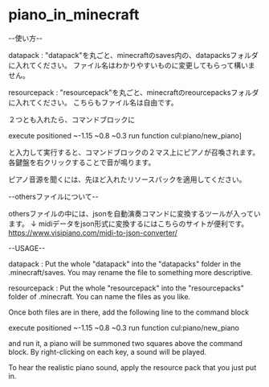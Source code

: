 # piano_in_minecraft

--使い方--

datapack     : "datapack"を丸ごと、minecraftのsaves内の、datapacksフォルダに入れてください。
               ファイル名はわかりやすいものに変更してもらって構いません。
               
resourcepack : "resourcepack"を丸ごと、minecraftのreourcepacksフォルダに入れてください。
               こちらもファイル名は自由です。
               
２つとも入れたら、コマンドブロックに

execute positioned ~-1.15 ~0.8 ~0.3 run function cul:piano/new_piano]

と入力して実行すると、コマンドブロックの２マス上にピアノが召喚されます。
各鍵盤を右クリックすることで音が鳴ります。

ピアノ音源を聞くには、先ほど入れたリソースパックを適用してください。


--othersファイルについて--

othersファイルの中には、jsonを自動演奏コマンドに変換するツールが入っています。
↓ midiデータをjson形式に変換するにはこちらのサイトが便利です。
https://www.visipiano.com/midi-to-json-converter/






--USAGE--

datapack     : Put the whole "datapack" into the "datapacks" folder in the .minecraft/saves.
               You may rename the file to something more descriptive.
               
resourcepack : Put the whole "resourcepack" into the "resourcepacks" folder of .minecraft.
               You can name the files as you like.
               
Once both files are in there, add the following line to the command block

execute positioned ~-1.15 ~0.8 ~0.3 run function cul:piano/new_piano

and run it, a piano will be summoned two squares above the command block.
By right-clicking on each key, a sound will be played.

To hear the realistic piano sound, apply the resource pack that you just put in.
